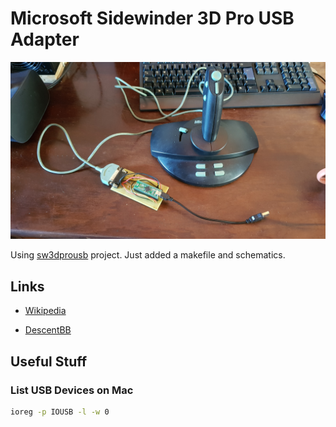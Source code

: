 # Microsoft Sidewinder 3D Pro USB Adapter

![Microsoft Sidewinder 3D Pro](images/image.jpg)

Using [sw3dprousb](https://code.google.com/archive/p/sw3dprousb/) project. Just added a makefile and schematics.

## Links

* [Wikipedia](https://en.wikipedia.org/wiki/Microsoft_SideWinder#3D_Pro)

* [DescentBB](http://www.descentbb.net/viewtopic.php?p=250537#250537)
 

## Useful Stuff

### List USB Devices on Mac

```bash
ioreg -p IOUSB -l -w 0
```